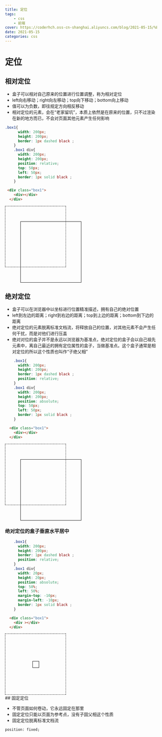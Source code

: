 ```yaml
---
title: 定位
tags: 
    - css
    - 前端
cover: https://coderhch.oss-cn-shanghai.aliyuncs.com/blog/2021-05-15/%E5%AE%9A%E4%BD%8D/76646067_p0_master1200.jpg
date: 2021-05-15
categories: css
---
```

# 定位

## 相对定位

- 盒子可以相对自己原来的位置进行位置调整，称为相对定位
- left向右移动；right向左移动；top向下移动；bottom向上移动
- 值可以为负数，即往规定方向相反移动
- 相对定位的元素，会在“老家留坑”，本质上依然是在原来的位置，只不过渲染在新的地方而已，不会对页面其他元素产生任何影响

```css
.box1{
      width: 200px;
      height: 200px;
      border: 1px dashed black ;
    }
    .box1 div{
      width: 200px;
      height: 200px;
      position: relative;
      top: 50px;
      left: 50px;
      border: 1px solid black ;
    }
```

```html
 <div class="box1">
    <div></div>
  </div>
```

 <div style="width: 200px;height: 200px;border: 1px dashed black ;">
    <div style="width: 200px;height: 200px;position: relative;top: 50px;left: 50px;border: 1px solid black ;"></div>
  </div>

<br/>
<br/>
<br/>


## 绝对定位

- 盒子可以在浏览器中以坐标进行位置精准描述，拥有自己的绝对位置
- left到左边的距离；right到右边的距离；top到上边的距离；bottom到下边的距离
- 绝对定位的元素脱离标准文档流，将释放自己的位置，对其他元素不会产生任何干扰，而是对他们进行压盖
- 绝对对位的盒子并不是永远以浏览器为基准点，绝对定位的盒子会以自己祖先元素中，离自己最近的拥有定位属性的盒子，当做基准点。这个盒子通常是相对定位的所以这个性质也叫作“子绝父相”

```css
    .box1{
      width: 200px;
      height: 200px;
      border: 1px dashed black ;
      position: relative;
    }
    .box1 div{
      width: 200px;
      height: 200px;
      position: absolute;
      top: 50px;
      left: 50px;
      border: 1px solid black ;
    }
```

```html
  <div class="box1">
    <div></div>
  </div>
```


 <div style="width: 200px;height: 200px;border: 1px dashed black ; position: relative;">
    <div style="width: 200px;height: 200px;position: absolute;top: 50px;left: 50px;border: 1px solid black ;"></div>
  </div>


<br/>
<br/>
<br/>

### 绝对定位的盒子垂直水平居中

```css
    .box1{
      width: 200px;
      height: 200px;
      border: 1px dashed black ;
      position: relative;
    }
    .box1 div{
      width: 20px;
      height: 20px;
      position: absolute;
      top: 50%;
      left: 50%;
      margin-top: -10px;
      margin-left: -10px;
      border: 1px solid black ;
    }
```

```html
  <div class="box1">
    <div ></div>
  </div>
```

 <div style="width: 200px;height: 200px;border: 1px dashed black ; position: relative;">
    <div style="width: 20px;height: 20px;position: absolute;top: 50%;left: 50%;border: 1px solid black ;margin-top: -10px;margin-left: -10px;"></div>
  </div>
## 固定定位

- 不管页面如何卷动，它永远固定在那里
- 固定定位只能以页面为参考点，没有子固父相这个性质
- 固定定位脱离标准文档流

`position: fixed;`